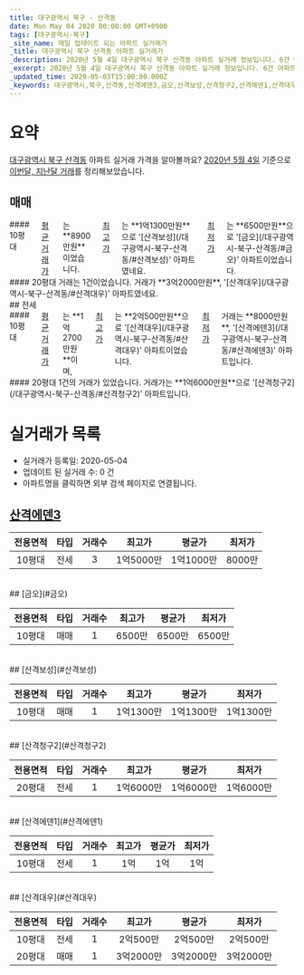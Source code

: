 ```yaml
---
title: 대구광역시 북구 - 산격동
date: Mon May 04 2020 00:00:00 GMT+0900
tags: [대구광역시-북구]
_site_name: 매일 업데이트 되는 아파트 실거래가
_title: 대구광역시 북구 산격동 아파트 실거래가
_description: 2020년 5월 4일 대구광역시 북구 산격동 아파트 실거래 정보입니다. 6건 아파트 정보가 있습니다.
_excerpt: 2020년 5월 4일 대구광역시 북구 산격동 아파트 실거래 정보입니다. 6건 아파트 정보가 있습니다.
_updated_time: 2020-05-03T15:00:00.000Z
_keywords: 대구광역시,북구,산격동,산격에덴3,금오,산격보성,산격청구2,산격에덴1,산격대우
---
```





# 요약
<ins>대구광역시 북구 산격동</ins> 아파트 실거래 가격을 알아볼까요? <ins>2020년 5월 4일</ins> 기준으로 <ins>이번달, 지난달 거래</ins>를 정리해보았습니다.

## 매매
<div class="container">
<div class="six columns" markdown="1">
#### 10평대
<ins>평균 거래가</ins>는 **8900만원**이었습니다. <ins>최고가</ins>는 **1억1300만원**으로 '[산격보성](/대구광역시-북구-산격동/#산격보성)' 아파트였네요. <ins>최저가</ins>는 **6500만원**으로 '[금오](/대구광역시-북구-산격동/#금오)' 아파트이었습니다.
</div>
<div class="six columns" markdown="1">
#### 20평대
거래는 1건이었습니다. 거래가 **3억2000만원**, '[산격대우](/대구광역시-북구-산격동/#산격대우)' 아파트였네요.
</div>
</div>
## 전세
<div class="container">
<div class="six columns" markdown="1">
#### 10평대
<ins>평균 거래가</ins>는 **1억2700만원**이며, <ins>최고가</ins>는 **2억500만원**으로 '[산격대우](/대구광역시-북구-산격동/#산격대우)' 아파트이었습니다. <ins>최저가</ins> 거래는 **8000만원**, '[산격에덴3](/대구광역시-북구-산격동/#산격에덴3)' 아파트입니다.
</div>
<div class="six columns" markdown="1">
#### 20평대
1건의 거래가 있었습니다. 거래가는 **1억6000만원**으로 '[산격청구2](/대구광역시-북구-산격동/#산격청구2)' 아파트입니다.
</div>
</div>



# 실거래가 목록
- 실거래가 등록일: 2020-05-04
- 업데이트 된 실거래 수: 0 건
- 아파트명을 클릭하면 외부 검색 페이지로 연결됩니다.

## [산격에덴3](#산격에덴3)

|전용면적|타입|거래수|최고가|평균가|최저가|
|:---:|:---:|:---:|:---:|:---:|:---:|
|10평대|<span class="deal-type-2">전세</span>|3|1억5000만|1억1000만|8000만|

<br/>
## [금오](#금오)

|전용면적|타입|거래수|최고가|평균가|최저가|
|:---:|:---:|:---:|:---:|:---:|:---:|
|10평대|<span class="deal-type-1">매매</span>|1|6500만|6500만|6500만|

<br/>
## [산격보성](#산격보성)

|전용면적|타입|거래수|최고가|평균가|최저가|
|:---:|:---:|:---:|:---:|:---:|:---:|
|10평대|<span class="deal-type-1">매매</span>|1|1억1300만|1억1300만|1억1300만|

<br/>
## [산격청구2](#산격청구2)

|전용면적|타입|거래수|최고가|평균가|최저가|
|:---:|:---:|:---:|:---:|:---:|:---:|
|20평대|<span class="deal-type-2">전세</span>|1|1억6000만|1억6000만|1억6000만|

<br/>
## [산격에덴1](#산격에덴1)

|전용면적|타입|거래수|최고가|평균가|최저가|
|:---:|:---:|:---:|:---:|:---:|:---:|
|10평대|<span class="deal-type-2">전세</span>|1|1억|1억|1억|

<br/>
## [산격대우](#산격대우)

|전용면적|타입|거래수|최고가|평균가|최저가|
|:---:|:---:|:---:|:---:|:---:|:---:|
|10평대|<span class="deal-type-2">전세</span>|1|2억500만|2억500만|2억500만|
|20평대|<span class="deal-type-1">매매</span>|1|3억2000만|3억2000만|3억2000만|

<br/>



